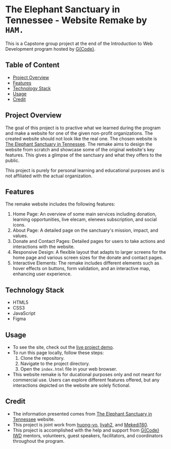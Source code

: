 # The Elephant Sanctuary in Tennessee - Website Remake by `HAM.`

This is a Capstone group project at the end of the Introduction to Web Development program hosted by [G{Code}](https://thegcodehouse.com/). 

## Table of Content
* [Project Overview](#project-overview)
* [Features](#features)
* [Technology Stack](#technology-stack)
* [Usage](#usage)
* [Credit](#credit)
<!-- * Potential future features
* What we've learned
* Contribution -->

## Project Overview
The goal of this project is to practive what we learned during the program and make a website for one of the given non-profit organizations. The created website should not look like the real one. The chosen website is [The Elephant Sanctuary in Tennessee](https://www.elephants.com/). The remake aims to design the website from scratch and showcase some of the original website's key features. This gives a glimpse of the sanctuary and what they offers to the public.

This project is purely for personal learning and educational purposes and is not affiliated with the actual organization. 

## Features
The remake website includes the following features:
1. Home Page: An overview of some main services including donation, learning opportunities, live elecam, elenews subscription, and social icons.
2. About Page: A detailed page on the sanctuary's mission, impact, and values.
3. Donate and Contact Pages: Detailed pages for users to take actions and interactions with the website.
4. Responsive Design: A flexible layout that adapts to larger screens for the home page and various screen sizes for the donate and contact pages.   
5. Interactive Elements: The remake includes different elements such as hover effects on buttons, form validation, and an interactive map, enhancing user experience. 

## Technology Stack
* HTML5
* CSS3
* JavaScript
* Figma

## Usage
* To see the site, check out the [live project demo](https://huong-vo.github.io/IWD-F24-CapstoneGroupProject/).
* To run this page locally, follow these steps:
  1. Clone the repository.
  2. Navigate to the project directory.
  3. Open the `index.html` file in your web browser. 
* This website remake is for ducational purposes only and not meant for commercial use. Users can explore different features offered, but any interactions depicted on the website are solely fictional.

## Credit
* The information presented comes from [The Elephant Sanctuary in Tennessee](https://www.elephants.com/) website.
* This project is joint work from [huong-vo](https://github.com/huong-vo), [liyah2](https://github.com/liyah2), and [Mekedi180](https://github.com/Mekedi180).
* This project is accomplished with the help and support from [G{Code} IWD](https://thegcodehouse.com/programs/intro-to-web-dev/) mentors, volunteers, guest speakers, facilitators, and coordinators throughout the program.

<!-- ## Contribution
We welcome any and all contributions! If you want to contribute with your code, follow the steps below. If not but you have awesome ideas, open up an issue explaining some improvements you would like to see.
1. Fork this repository.
2. Clone the forked repository.
3. Add your contributions.
4. Commit and push.
5. Wait for pull request to be merged.
OR
Contributions to this project are not accepted as it is inteded for personal learning and educational purposes only. -->
